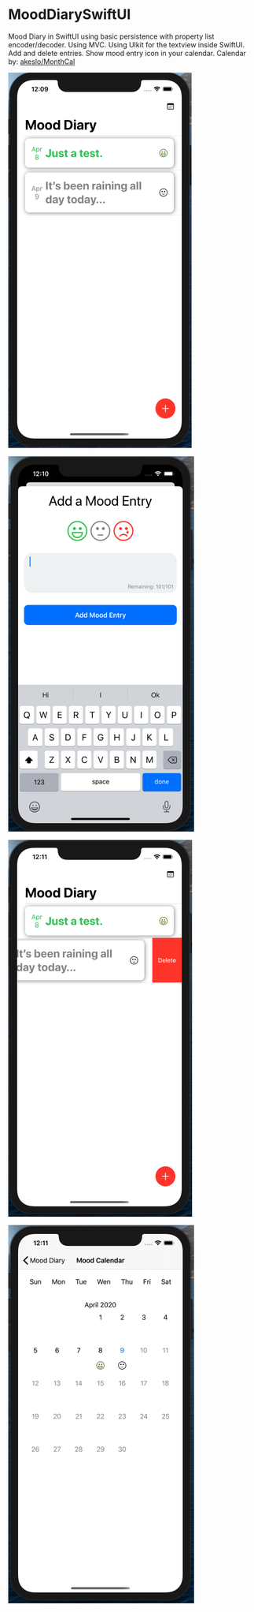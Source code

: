# MoodDiarySwiftUI 
Mood Diary in SwiftUI using basic persistence with property list encoder/decoder. Using MVC. Using UIkit for the textview inside SwiftUI.
Add and delete entries. Show mood entry icon in your calendar. 
Calendar by: [akeslo/MonthCal](https://github.com/akeslo/MonthCal)


![Image of Initial view](https://github.com/nelglez/MoodDiarySwiftUI/blob/master/images/ss1.png)

![Image of Add Entry Screen](https://github.com/nelglez/MoodDiarySwiftUI/blob/master/images/ss2.png)

![Image of Initial View with Saved Entry](https://github.com/nelglez/MoodDiarySwiftUI/blob/master/images/ss3.png)

![Image of Delete Entry on Initial View](https://github.com/nelglez/MoodDiarySwiftUI/blob/master/images/ss4.png)
